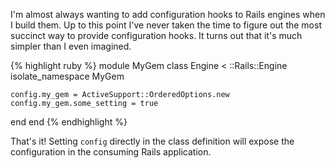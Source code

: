 I'm almost always wanting to add configuration hooks to Rails engines when I build them.
Up to this point I've never taken the time to figure out the most succinct way to provide configuration hooks.
It turns out that it's much simpler than I even imagined.

{% highlight ruby %}
module MyGem
  class Engine < ::Rails::Engine
    isolate_namespace MyGem

    config.my_gem = ActiveSupport::OrderedOptions.new
    config.my_gem.some_setting = true
  end
end
{% endhighlight %}

That's it!
Setting `config` directly in the class definition will expose the configuration in the consuming Rails application.

